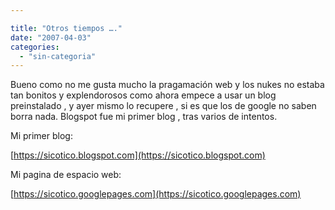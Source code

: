 ```yaml
---

title: "Otros tiempos …."
date: "2007-04-03"
categories: 
  - "sin-categoria"
---
```


Bueno como no me gusta mucho la pragamación web y los nukes no estaba tan bonitos y explendorosos como ahora empece a usar un blog preinstalado , y ayer mismo lo recupere , si es que los de google no saben borra nada. Blogspot fue mi primer blog , tras varios de intentos.

Mi primer blog:

[https://sicotico.blogspot.com](https://sicotico.blogspot.com)

Mi pagina de espacio web:

[https://sicotico.googlepages.com](https://sicotico.googlepages.com)

